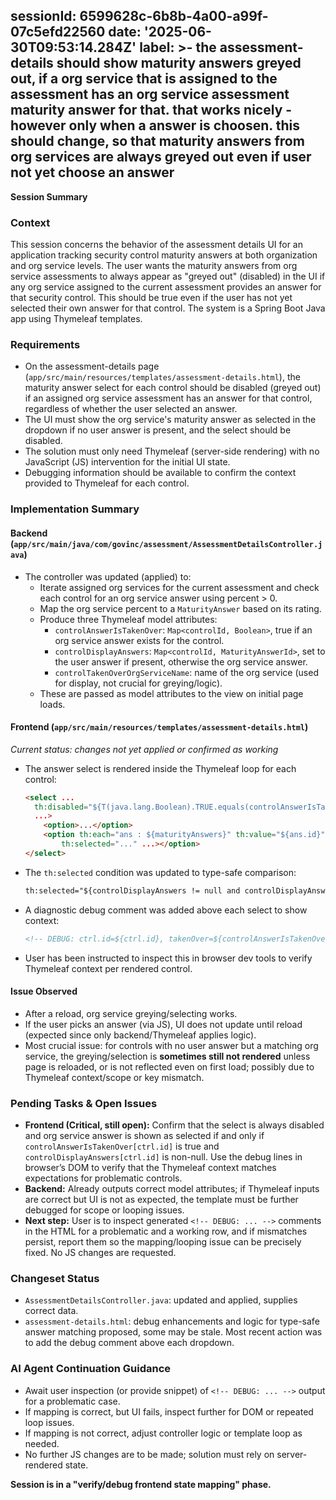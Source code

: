 sessionId: 6599628c-6b8b-4a00-a99f-07c5efd22560
date: '2025-06-30T09:53:14.284Z'
label: >-
  the assessment-details should show maturity answers greyed out, if a org
  service that is assigned to the assessment has an org service assessment
  maturity answer for that. that works nicely - however only when a answer is
  choosen. this should change, so that maturity answers from org services are
  always greyed out even if user not yet choose an answer
---
**Session Summary**

### Context
This session concerns the behavior of the assessment details UI for an application tracking security control maturity answers at both organization and org service levels. The user wants the maturity answers from org service assessments to always appear as "greyed out" (disabled) in the UI if any org service assigned to the current assessment provides an answer for that security control. This should be true even if the user has not yet selected their own answer for that control. The system is a Spring Boot Java app using Thymeleaf templates.

### Requirements
- On the assessment-details page (`app/src/main/resources/templates/assessment-details.html`), the maturity answer select for each control should be disabled (greyed out) if an assigned org service assessment has an answer for that control, regardless of whether the user selected an answer.
- The UI must show the org service's maturity answer as selected in the dropdown if no user answer is present, and the select should be disabled.
- The solution must only need Thymeleaf (server-side rendering) with no JavaScript (JS) intervention for the initial UI state.
- Debugging information should be available to confirm the context provided to Thymeleaf for each control.

### Implementation Summary

#### Backend (`app/src/main/java/com/govinc/assessment/AssessmentDetailsController.java`)
- The controller was updated (applied) to:
    - Iterate assigned org services for the current assessment and check each control for an org service answer using percent > 0.
    - Map the org service percent to a `MaturityAnswer` based on its rating.
    - Produce three Thymeleaf model attributes:
        - `controlAnswerIsTakenOver`: `Map<controlId, Boolean>`, true if an org service answer exists for the control.
        - `controlDisplayAnswers`: `Map<controlId, MaturityAnswerId>`, set to the user answer if present, otherwise the org service answer.
        - `controlTakenOverOrgServiceName`: name of the org service (used for display, not crucial for greying/logic).
    - These are passed as model attributes to the view on initial page loads.

#### Frontend (`app/src/main/resources/templates/assessment-details.html`)
  *Current status: changes not yet applied or confirmed as working*
- The answer select is rendered inside the Thymeleaf loop for each control:
    ```html
    <select ... 
      th:disabled="${T(java.lang.Boolean).TRUE.equals(controlAnswerIsTakenOver[ctrl.id])}"
      ...>
        <option>...</option>
        <option th:each="ans : ${maturityAnswers}" th:value="${ans.id}"
            th:selected="..." ...></option>
    </select>
    ```
- The `th:selected` condition was updated to type-safe comparison:
    ```html
    th:selected="${controlDisplayAnswers != null and controlDisplayAnswers[ctrl.id] != null} ? ${ans.id.toString()} == ${controlDisplayAnswers[ctrl.id].toString()} : false"
    ```
- A diagnostic debug comment was added above each select to show context:
    ```html
    <!-- DEBUG: ctrl.id=${ctrl.id}, takenOver=${controlAnswerIsTakenOver[ctrl.id]}, displayAnswer=${controlDisplayAnswers[ctrl.id]} -->
    ```
- User has been instructed to inspect this in browser dev tools to verify Thymeleaf context per rendered control.

#### Issue Observed
- After a reload, org service greying/selecting works.
- If the user picks an answer (via JS), UI does not update until reload (expected since only backend/Thymeleaf applies logic).
- Most crucial issue: for controls with no user answer but a matching org service, the greying/selection is **sometimes still not rendered** unless page is reloaded, or is not reflected even on first load; possibly due to Thymeleaf context/scope or key mismatch.

### Pending Tasks & Open Issues
- **Frontend (Critical, still open):** Confirm that the select is always disabled and org service answer is shown as selected if and only if `controlAnswerIsTakenOver[ctrl.id]` is true and `controlDisplayAnswers[ctrl.id]` is non-null. Use the debug lines in browser’s DOM to verify that the Thymeleaf context matches expectations for problematic controls.
- **Backend:** Already outputs correct model attributes; if Thymeleaf inputs are correct but UI is not as expected, the template must be further debugged for scope or looping issues.
- **Next step:** User is to inspect generated `<!-- DEBUG: ... -->` comments in the HTML for a problematic and a working row, and if mismatches persist, report them so the mapping/looping issue can be precisely fixed. No JS changes are requested.

### Changeset Status
- `AssessmentDetailsController.java`: updated and applied, supplies correct data.
- `assessment-details.html`: debug enhancements and logic for type-safe answer matching proposed, some may be stale. Most recent action was to add the debug comment above each dropdown.

### AI Agent Continuation Guidance
- Await user inspection (or provide snippet) of `<!-- DEBUG: ... -->` output for a problematic case.
- If mapping is correct, but UI fails, inspect further for DOM or repeated loop issues.
- If mapping is not correct, adjust controller logic or template loop as needed.
- No further JS changes are to be made; solution must rely on server-rendered state.

**Session is in a "verify/debug frontend state mapping" phase.**
